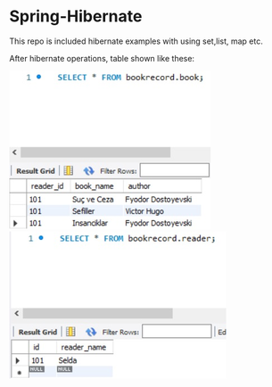 # Spring-Hibernate
This repo is included hibernate examples with using set,list, map etc.

After hibernate operations, table shown like these:

![](https://github.com/SeldaEmir/Spring-Hibernate/blob/master/1.jpg)
![](https://github.com/SeldaEmir/Spring-Hibernate/blob/master/2.jpg)
